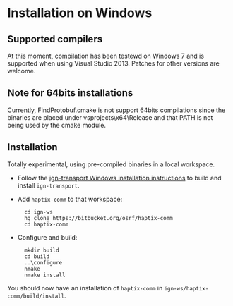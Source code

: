 # Installation on Windows

## Supported compilers

At this moment, compilation has been testewd on Windows 7 and is supported
when using Visual Studio 2013. Patches for other versions are welcome.

## Note for 64bits installations

Currently, FindProtobuf.cmake is not support 64bits compilations since the
binaries are placed under vsprojects\x64\Release and that PATH is not being
used by the cmake module.

## Installation

Totally experimental, using pre-compiled binaries in a local workspace.

* Follow the [ign-transport Windows installation
instructions](https://bitbucket.org/ignitionrobotics/ign-transport/src/default/INSTALL_WIN32.md?at=win_support)
to build and install `ign-transport`.

* Add `haptix-comm` to that workspace:

    ~~~
      cd ign-ws
      hg clone https://bitbucket.org/osrf/haptix-comm
      cd haptix-comm
    ~~~
    
* Configure and build:

    ~~~
      mkdir build
      cd build
      ..\configure
      nmake
      nmake install
    ~~~

You should now have an installation of `haptix-comm` in `ign-ws/haptix-comm/build/install`.
